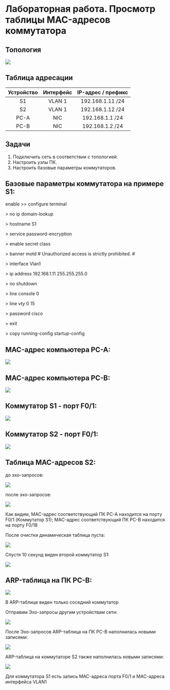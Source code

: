 <h1> Лабораторная работа. Просмотр таблицы MAC-адресов коммутатора </h1> 

<h2> Топология </h2>
<img src=https://github.com/Avasekho/otus-networks-basic/blob/main/labs/lab02/topology.png>

<h2> Таблица адресации </h2>

| Устройство | Интерфейс | IP-адрес / префикс |
|:----------:|:---------:|:------------------:|
| S1         | VLAN 1    | 192.168.1.11 /24   |
| S2         | VLAN 1    | 192.168.1.12 /24   |
| PC-A       | NIC       | 192.168.1.1 /24    |
| PC-B       | NIC       | 192.168.1.2 /24    |

<h2> Задачи </h2>

<ol>
  <li> Подключить сеть в соответствии с топологией. </li>
  <li> Настроить узлы ПК. </li>
  <li> Настроить базовые параметры коммутаторов. </li>
</ol>

<h2> Базовые параметры коммутатора на примере S1: </h2>

<p> enable >> configure terminal </p>
<p> > no ip domain-lookup </p>
<p> > hostname S1 </p>
<p> > service password-encryption </p>
<p> > enable secret class </p>
<p> > banner motd # Unauthorized access is strictly prohibited. # </p>

<p> > interface Vlan1 </p>
<p> > ip address 192.168.1.11 255.255.255.0 </p>
<p> > no shutdown </p>


<p> > line console 0 </p>
<p> > line vty 0 15 </p>
<p> > password cisco </p>
<p> > exit </p>

<p> > copy running-config startup-config </p>

<h2> MAC-адрес компьютера PC-A: </h2>
<img src=https://github.com/Avasekho/otus-networks-basic/blob/main/labs/lab02/pc-a.png>

<h2> MAC-адрес компьютера PC-B: </h2>
<img src=https://github.com/Avasekho/otus-networks-basic/blob/main/labs/lab02/pc-b.png>

<h2> Коммутатор S1 - порт F0/1: </h2>
<img src=https://github.com/Avasekho/otus-networks-basic/blob/main/labs/lab02/s1-f01.png>

<h2> Коммутатор S2 - порт F0/1: </h2>
<img src=https://github.com/Avasekho/otus-networks-basic/blob/main/labs/lab02/s2-f01.png>

<h2> Таблица MAC-адресов S2: </h2>
<p> до эхо-запросов: </p>
<img src=https://github.com/Avasekho/otus-networks-basic/blob/main/labs/lab02/s2-before.png>

<p> после эхо-запросов: </p>
<img src=https://github.com/Avasekho/otus-networks-basic/blob/main/labs/lab02/s2-after.png>

<p> Как видим, MAC-адрес соответствующий ПК PC-A находится на порту F0/1 (Коммутатор S1); MAC-адрес соответствующий ПК PC-B находится на порту F0/18 </p>

<p> После очистки динамическая таблица пуста: </p>
<img src=https://github.com/Avasekho/otus-networks-basic/blob/main/labs/lab02/s2-clear.png>

<p> Спустя 10 секунд виден второй коммутатор S1: </p>
<img src=https://github.com/Avasekho/otus-networks-basic/blob/main/labs/lab02/s2-later.png>

<h2> ARP-таблица на ПК PC-B: </h2>
<img src=https://github.com/Avasekho/otus-networks-basic/blob/main/labs/lab02/pc-b-arp.png>

<p> В ARP-таблице виден только соседний коммутатор </p>

<p> Отправим Эхо-запросы другим устройствам сети: </p>
<img src=https://github.com/Avasekho/otus-networks-basic/blob/main/labs/lab02/pc-b-echo.png>

<p> После Эхо-запросов ARP-таблица на ПК PC-B наполнилась новыми записями: </p>
<img src=https://github.com/Avasekho/otus-networks-basic/blob/main/labs/lab02/pc-b-arp-after.png>

<p> ARP-таблица на коммутаторе S2 также наполнилась новыми записями: </p>
<img src=https://github.com/Avasekho/otus-networks-basic/blob/main/labs/lab02/s2-after-echo.png>
<p> Для коммутатора S1 есть запись MAC-адреса порта F0/1 и MAC-адреса интерфейса VLAN1 </p>

